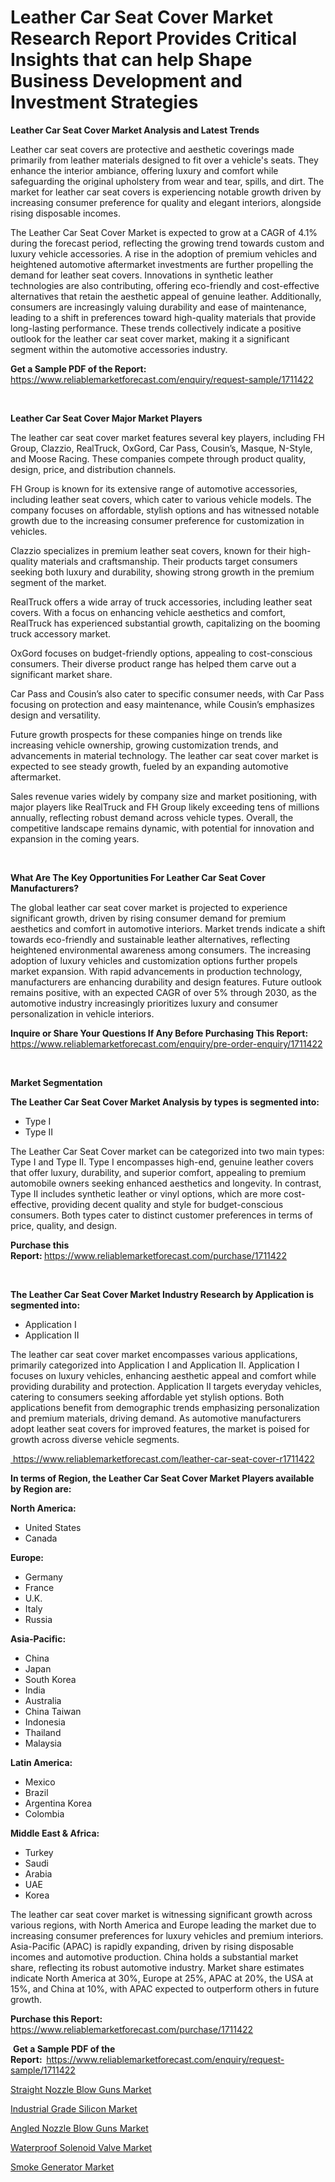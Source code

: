 <p><h1>Leather Car Seat Cover Market Research Report Provides Critical Insights that can help Shape Business Development and Investment Strategies</h1></p><p><strong>Leather Car Seat Cover Market Analysis and Latest Trends</strong></p>
<p><p>Leather car seat covers are protective and aesthetic coverings made primarily from leather materials designed to fit over a vehicle's seats. They enhance the interior ambiance, offering luxury and comfort while safeguarding the original upholstery from wear and tear, spills, and dirt. The market for leather car seat covers is experiencing notable growth driven by increasing consumer preference for quality and elegant interiors, alongside rising disposable incomes.</p><p>The Leather Car Seat Cover Market is expected to grow at a CAGR of 4.1% during the forecast period, reflecting the growing trend towards custom and luxury vehicle accessories. A rise in the adoption of premium vehicles and heightened automotive aftermarket investments are further propelling the demand for leather seat covers. Innovations in synthetic leather technologies are also contributing, offering eco-friendly and cost-effective alternatives that retain the aesthetic appeal of genuine leather. Additionally, consumers are increasingly valuing durability and ease of maintenance, leading to a shift in preferences toward high-quality materials that provide long-lasting performance. These trends collectively indicate a positive outlook for the leather car seat cover market, making it a significant segment within the automotive accessories industry.</p></p>
<p><strong>Get a Sample PDF of the Report:&nbsp;</strong> <a href="https://www.reliablemarketforecast.com/enquiry/request-sample/1711422?utm_campaign=1170&utm_medium=2&utm_source=Github&utm_content=ia&utm_term=27032025&utm_id=leather-car-seat-cover">https://www.reliablemarketforecast.com/enquiry/request-sample/1711422</a></p>
<p>&nbsp;</p>
<p><strong>Leather Car Seat Cover Major Market Players</strong></p>
<p><p>The leather car seat cover market features several key players, including FH Group, Clazzio, RealTruck, OxGord, Car Pass, Cousin’s, Masque, N-Style, and Moose Racing. These companies compete through product quality, design, price, and distribution channels.</p><p>FH Group is known for its extensive range of automotive accessories, including leather seat covers, which cater to various vehicle models. The company focuses on affordable, stylish options and has witnessed notable growth due to the increasing consumer preference for customization in vehicles. </p><p>Clazzio specializes in premium leather seat covers, known for their high-quality materials and craftsmanship. Their products target consumers seeking both luxury and durability, showing strong growth in the premium segment of the market. </p><p>RealTruck offers a wide array of truck accessories, including leather seat covers. With a focus on enhancing vehicle aesthetics and comfort, RealTruck has experienced substantial growth, capitalizing on the booming truck accessory market. </p><p>OxGord focuses on budget-friendly options, appealing to cost-conscious consumers. Their diverse product range has helped them carve out a significant market share. </p><p>Car Pass and Cousin’s also cater to specific consumer needs, with Car Pass focusing on protection and easy maintenance, while Cousin’s emphasizes design and versatility. </p><p>Future growth prospects for these companies hinge on trends like increasing vehicle ownership, growing customization trends, and advancements in material technology. The leather car seat cover market is expected to see steady growth, fueled by an expanding automotive aftermarket. </p><p>Sales revenue varies widely by company size and market positioning, with major players like RealTruck and FH Group likely exceeding tens of millions annually, reflecting robust demand across vehicle types. Overall, the competitive landscape remains dynamic, with potential for innovation and expansion in the coming years.</p></p>
<p>&nbsp;</p>
<p><strong>What Are The Key Opportunities For Leather Car Seat Cover Manufacturers?</strong></p>
<p><p>The global leather car seat cover market is projected to experience significant growth, driven by rising consumer demand for premium aesthetics and comfort in automotive interiors. Market trends indicate a shift towards eco-friendly and sustainable leather alternatives, reflecting heightened environmental awareness among consumers. The increasing adoption of luxury vehicles and customization options further propels market expansion. With rapid advancements in production technology, manufacturers are enhancing durability and design features. Future outlook remains positive, with an expected CAGR of over 5% through 2030, as the automotive industry increasingly prioritizes luxury and consumer personalization in vehicle interiors.</p></p>
<p><strong>Inquire or Share Your Questions If Any Before Purchasing This Report:</strong> <a href="https://www.reliablemarketforecast.com/enquiry/pre-order-enquiry/1711422?utm_campaign=1170&utm_medium=2&utm_source=Github&utm_content=ia&utm_term=27032025&utm_id=leather-car-seat-cover">https://www.reliablemarketforecast.com/enquiry/pre-order-enquiry/1711422</a></p>
<p>&nbsp;</p>
<p><strong>Market Segmentation</strong></p>
<p><strong>The Leather Car Seat Cover Market Analysis by types is segmented into:</strong></p>
<p><ul><li>Type I</li><li>Type II</li></ul></p>
<p><p>The Leather Car Seat Cover market can be categorized into two main types: Type I and Type II. Type I encompasses high-end, genuine leather covers that offer luxury, durability, and superior comfort, appealing to premium automobile owners seeking enhanced aesthetics and longevity. In contrast, Type II includes synthetic leather or vinyl options, which are more cost-effective, providing decent quality and style for budget-conscious consumers. Both types cater to distinct customer preferences in terms of price, quality, and design.</p></p>
<p><strong>Purchase this Report:&nbsp;</strong><a href="https://www.reliablemarketforecast.com/purchase/1711422?utm_campaign=1170&utm_medium=2&utm_source=Github&utm_content=ia&utm_term=27032025&utm_id=leather-car-seat-cover">https://www.reliablemarketforecast.com/purchase/1711422</a></p>
<p>&nbsp;</p>
<p><strong>The Leather Car Seat Cover Market Industry Research by Application is segmented into:</strong></p>
<p><ul><li>Application I</li><li>Application II</li></ul></p>
<p><p>The leather car seat cover market encompasses various applications, primarily categorized into Application I and Application II. Application I focuses on luxury vehicles, enhancing aesthetic appeal and comfort while providing durability and protection. Application II targets everyday vehicles, catering to consumers seeking affordable yet stylish options. Both applications benefit from demographic trends emphasizing personalization and premium materials, driving demand. As automotive manufacturers adopt leather seat covers for improved features, the market is poised for growth across diverse vehicle segments.</p></p>
<p><a href="https://www.reliablemarketforecast.com/leather-car-seat-cover-r1711422?utm_campaign=1170&utm_medium=2&utm_source=Github&utm_content=ia&utm_term=27032025&utm_id=leather-car-seat-cover">&nbsp;https://www.reliablemarketforecast.com/leather-car-seat-cover-r1711422</a></p>
<p><strong>In terms of Region, the Leather Car Seat Cover Market Players available by Region are:</strong></p>
<p>
    <p> <strong> North America: </strong>
        <ul>
            <li>United States</li>
            <li>Canada</li>
        </ul>
        </p> 
    <p> <strong> Europe: </strong>
        <ul>
            <li>Germany</li>
            <li>France</li>
            <li>U.K.</li>
            <li>Italy</li>
            <li>Russia</li>
        </ul>
        </p> 
    <p> <strong> Asia-Pacific: </strong>
        <ul>
            <li>China</li>
            <li>Japan</li>
            <li>South Korea</li>
            <li>India</li>
            <li>Australia</li>
            <li>China Taiwan</li>
            <li>Indonesia</li>
            <li>Thailand</li>
            <li>Malaysia</li>
        </ul>
        </p> 
    <p> <strong> Latin America: </strong>
        <ul>
            <li>Mexico</li>
            <li>Brazil</li>
            <li>Argentina Korea</li>
            <li>Colombia</li>
        </ul>
        </p> 
    <p> <strong> Middle East & Africa: </strong>
        <ul>
            <li>Turkey</li>
            <li>Saudi</li>
            <li>Arabia</li>
            <li>UAE</li>
            <li>Korea</li>
        </ul>
    </p>
    </p>
<p><p>The leather car seat cover market is witnessing significant growth across various regions, with North America and Europe leading the market due to increasing consumer preferences for luxury vehicles and premium interiors. Asia-Pacific (APAC) is rapidly expanding, driven by rising disposable incomes and automotive production. China holds a substantial market share, reflecting its robust automotive industry. Market share estimates indicate North America at 30%, Europe at 25%, APAC at 20%, the USA at 15%, and China at 10%, with APAC expected to outperform others in future growth.</p></p>
<p><strong>Purchase this Report: </strong><a href="https://www.reliablemarketforecast.com/purchase/1711422?utm_campaign=1170&utm_medium=2&utm_source=Github&utm_content=ia&utm_term=27032025&utm_id=leather-car-seat-cover">https://www.reliablemarketforecast.com/purchase/1711422</a></p>
<p>&nbsp;<strong>Get a Sample PDF of the Report:&nbsp;&nbsp;</strong><a href="https://www.reliablemarketforecast.com/enquiry/request-sample/1711422?utm_campaign=1170&utm_medium=2&utm_source=Github&utm_content=ia&utm_term=27032025&utm_id=leather-car-seat-cover">https://www.reliablemarketforecast.com/enquiry/request-sample/1711422</a></p>
<p><strong></strong></p>
<p><p><a href="https://github.com/sentoljinqiu/Market-Research-Report-List-1/blob/main/straight-nozzle-blow-guns-market.md?utm_campaign=1170&utm_medium=2&utm_source=Github&utm_content=ia&utm_term=27032025&utm_id=leather-car-seat-cover">Straight Nozzle Blow Guns Market</a></p><p><a href="https://github.com/gilerzelko7a/Market-Research-Report-List-1/blob/main/industrial-grade-silicon-market.md?utm_campaign=1170&utm_medium=2&utm_source=Github&utm_content=ia&utm_term=27032025&utm_id=leather-car-seat-cover">Industrial Grade Silicon Market</a></p><p><a href="https://github.com/kecixayaab/Market-Research-Report-List-1/blob/main/angled-nozzle-blow-guns-market.md?utm_campaign=1170&utm_medium=2&utm_source=Github&utm_content=ia&utm_term=27032025&utm_id=leather-car-seat-cover">Angled Nozzle Blow Guns Market</a></p><p><a href="https://github.com/saribuissawi/Market-Research-Report-List-1/blob/main/waterproof-solenoid-valve-market.md?utm_campaign=1170&utm_medium=2&utm_source=Github&utm_content=ia&utm_term=27032025&utm_id=leather-car-seat-cover">Waterproof Solenoid Valve Market</a></p><p><a href="https://github.com/vandelmanize/Market-Research-Report-List-1/blob/main/smoke-generator-market.md?utm_campaign=1170&utm_medium=2&utm_source=Github&utm_content=ia&utm_term=27032025&utm_id=leather-car-seat-cover">Smoke Generator Market</a></p></p>